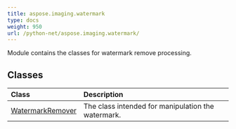 ```yaml
---
title: aspose.imaging.watermark
type: docs
weight: 950
url: /python-net/aspose.imaging.watermark/
---
```



Module contains the classes for watermark remove processing.

## **Classes**
| **Class** | **Description** |
| :- | :- |
| [WatermarkRemover](/imaging/python-net/aspose.imaging.watermark/watermarkremover/) | The class intended for manipulation the watermark. |
